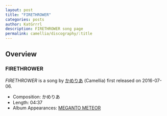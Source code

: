 ```yaml
---
layout: post
title: "FIRETHROWER"
categories: posts
author: KatGrrrl
description: FIRETHROWER song page
permalink: camellia/discography/:title
---
```


## Overview

### FIRETHROWER

*FIRETHROWER* is a song by [かめりあ](<{% link postsWiki/_posts/2023-12-10-camellia.md %}>) (Camellia) first released on 2016-07-06.

* Composition: かめりあ
* Length: 04:37
* Album Appearances: [MEGANTO METEOR](<{% link postsInclude/_posts/camellia/albums/MEGANTO-METEOR/2023-12-21-MEGANTO-METEOR.md %}>)

